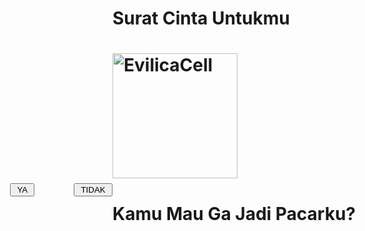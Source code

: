 <html>
<head>
<title> INI SERIUS </title>

<script type="text/javascript">
flag=1
function f1()
{
    alert("Oke Mulai Hari Ini Kita Pacaran Yah")
}
function f()
{
    if(flag==1)
        {
            Bn.style.top=400
            Bn.style.left=300
            flag=2
        }
    else if(flag==2)
        {
            Bn.style.top=400
            Bn.style.left=50
            flag=3
        }
    else if(flag==3)
        {
            Bn.style.top=400
            Bn.style.left=166
            flag=1
        }
}
</script>

</head>
<body>
<h1> Surat Cinta Untukmu <h1>
<img alt="EvilicaCell" src="https://i.ibb.co/3r06M4x/a0cdcd089c31.jpg" height="200" />
<h1 style="#">Kamu Mau Ga Jadi Pacarku?</h1>
<div id="By" style="position:absolute; left:64px; top:370px; width:210px;
height:210px;">
<input type="button" value=" YA " onClick="f1()" />
</div>
<div ID="Bn" style="position:absolute; left:166px; top:370px; width:210px; height:210px;">
<input type="button" value=" TIDAK " onMouseOver="f()" />
</div>

</body>
</html>
